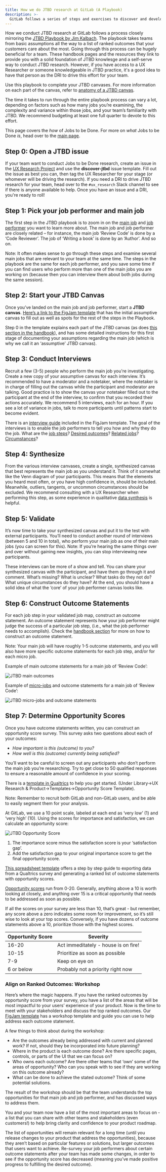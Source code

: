 ```yaml
---
title: How we do JTBD research at GitLab (A Playbook)
description: >-
  GitLab follows a series of steps and exercises to discover and develop job canvases from basic assumptions all the way to validated and ranked outcomes and opportunities.
---
```


How we conduct JTBD research at GitLab follows a process closely mirroring the [JTBD Playbook by Jim Kalbach](https://www.amazon.com/Jobs-Be-Done-Playbook-Organization/dp/1933820683). The playbook takes teams from basic assumptions all the way to a list of ranked outcomes that your customers care about the most. Going through this process can be hugely beneficial for a team. These handbook pages and the resources they link to provide you with a solid foundation of JTBD knowlesge and a self-serve way to conduct JTBD research. However, if you have access to a UX Researcher or someone knowledgeable in JTBD practice, it's a good idea to have that person as the DRI to drive this effort for your team. 

Use this playbook to complete your JTBD canvases. For more information on each part of the canvas, refer to [anatomy of a JTBD canvas](handbook/product/ux/jobs-to-be-done/#anatomy-of-a-jtbd-canvas).  

The time it takes to run through the entire playbook process can vary a lot, depending on factors such as how many jobs you’re examining, the complexity and variance within those jobs, and your team’s familiarity with JTBD. We recommend budgeting at least one full quarter to devote to this effort. 

This page covers the _how_ of Jobs to be Done. For more on _what_ Jobs to be Done _is_, head over to the [main page](handbook/product/ux/jobs-to-be-done/).

## Step 0: Open a JTBD issue

If your team want to conduct Jobs to be Done research, create an issue in the [UX Research Project](https://gitlab.com/gitlab-org/ux-research/-/issues) and use the **discover-jtbd** issue template. Fill out the issue as best you can, then tag the UX Researcher for your stage (or whomever will be driving the research). If you need a DRI to drive JTBD research for your team, head over to the `#ux_research` Slack channel to see if there is anyone available to help. Once you have an issue and a DRI, you're ready to roll!

## Step 1: Pick your job performer and main job

The first step in the JTBD playbook is to zoom in on the [main job](handbook/product/ux/jobs-to-be-done/#main-job-where-do-you-want-to-innovate) and [job performer](handbook/product/ux/jobs-to-be-done/#job-performer-who-do-you-want-to-innovate-for) you want to learn more about. The main job and job performer are closely related – for instance, the main job ‘Review Code’ is done by a ‘Code Reviewer’. The job of ‘Writing a book’ is done by an ‘Author’. And so on. 

Note: It often makes sense to go through these steps and examine several main jobs that are relevant to your team at the same time. The steps in the playbook are the same for each job performer, and you save some time if you can find users who perform more than one of the main jobs you are working on (because then you can interview them about both jobs during the same session). 

## Step 2: Start your JTBD Canvas

Once you’ve landed on the main job and job performer, start a **JTBD canvas**. [Here’s a link to the FigJam template](https://www.figma.com/file/Z4lsAOLH1ANN3pstQFYgSk/Jobs-to-be-done----Playbook-Template?type=whiteboard&node-id=0%3A1&t=oMR9VPNke7aIfCoU-1) that has the initial assumptive canvas to fill out as well as spots for the rest of the steps in the Playbook.

Step 0 in the template explains each part of the JTBD canvas (as does [this section in the handbook](handbook/product/ux/jobs-to-be-done/#anatomy-of-a-jtbd-canvas)), and has some detailed instructions for this first stage of documenting your assumptions regarding the main job (which is why we call it an ‘assumptive’ JTBD canvas). 

## Step 3: Conduct Interviews

Recruit a few (3-5) people who perform the main job you're investigating. Create a new copy of your assumptive canvas for each interview. It’s recommended to have a moderator and a notetaker, where the notetaker is in charge of filling out the canvas while the participant and moderator are talking. Good practice is to show the canvas your notetaker filled out to the participant at the end of the interview, to confirm that you recorded their actions accurately. We recommend 5 interviews, each for an hour. If you see a lot of variance in jobs, talk to more participants until patterns start to become evident.

There is an [interview guide](https://www.figma.com/file/Z4lsAOLH1ANN3pstQFYgSk/Jobs-to-be-done----Playbook-Template?type=whiteboard&node-id=78-2318&t=oMR9VPNke7aIfCoU-4) included in the FigJam template. The goal of the interviews is to enable the job performers to tell you how and why they do the job. What are the [job steps](handbook/product/ux/jobs-to-be-done/#job-steps-how-does-the-job-performer-get-the-job-done)? [Desired outcomes](handbook/product/ux/jobs-to-be-done/#outcomes-how-does-the-job-performer-measure-the-success-of-getting-the-job-done)? [Related jobs](handbook/product/ux/jobs-to-be-done/#related-jobs-what-else-is-the-job-performer-trying-to-get-done)? [Circumstances](handbook/product/ux/jobs-to-be-done/#circumstances-what-are-the-factors-or-condictions-that-make-a-difference-in-how-the-job-gets-done)?

## Step 4: Synthesize

From the various interview canvases, create a single, synthesized canvas that best represents the main job as you understand it. Think of it somewhat like the Venn diagram of your participants. This means that the elements you heard most often, or you have high confidence in, should be included. Meanwhile, outliers, tangents, or uncommon circumstances should be excluded. We recommend consulting with a UX Researcher when performing this step, as some experience in qualitative [data synthesis](https://handbook.gitlab.com/handbook/product/ux/ux-research/analyzing-research-data/) is helpful.

## Step 5: Validate

It’s now time to take your synthesized canvas and put it to the test with external participants. You’ll need to conduct another round of interviews (between 5 and 10 in total), who perform your main job as one of their main jobs (you can screen for this). Note: If you’re hearing the same things over and over without gaining new insights, you can stop interviewing new participants.

These interviews can be more of a show and tell. You can share your synthesized canvas with the participant, and have them go through it and comment. What’s missing? What is unclear? What tasks do they not do? What unique circumstances do they have? At the end, you should have a solid idea of what the ‘core’ of your job performer canvas looks like. <!-- TODO: [add link to interview guide](link) -->

## Step 6: Construct Outcome Statements

For each job step in your validated job map, construct an outcome statement. An outcome statement represents how your job performer might judge the success of a particular job step, (i.e., what the job performer needs to accomplish). Check the [handbook section](handbook/product/ux/jobs-to-be-done/#outcomes-how-does-the-job-performer-measure-the-success-of-getting-the-job-done) for more on how to construct an outcome statement.

Note: Your main job will have roughly 1-5 outcome statements, and you will also have more specific outcome statements for each job step, and/or for each micro job. 

Example of main outcome statements for a main job of ‘Review Code’:

![JTBD main outcomes](JTBD_Outcomes.png)


Example of [micro-jobs](handbook/product/ux/jobs-to-be-done/#micro-jobs) and outcome statements for a main job of ‘Review Code’:

![JTBD micro-jobs and outcome statements](JTBD_MicroJobs_OutcomeStatements.png)

## Step 7: Determine Opportunity Scores

Once you have outcome statements written, you can construct an opportunity score survey. This survey asks two questions about each of your outcomes: 

* _How important is this (outcome) to you?_
* _How well is this (outcome) currently being satisfied?_

You’ll want to be careful to screen out any participants who don’t perform the main job you’re researching. Try to get close to 50 qualified responses to ensure a reasonable amount of confidence in your scoring.

There is a [template in Qualtrics](https://gitlab.eu.qualtrics.com/survey-builder/LS_2l5ektxWK1wFRuC/edit?ContextLibraryID=GR_6ziMa2ooJx4Y6SF) to help you get started. (Under Library->UX Research & Product->Templates->Opportunity Score Template).

Note: Remember to recruit both GitLab and non-GitLab users, and be able to easily segment them for your analysis.

At GitLab, we use a 10 point scale, labeled at each end as ‘very low’ (1) and ‘very high’ (10).
Using the scores for importance and satisfaction, we can calculate an opportunity score:

![JTBD Opportunity Score](JTBD_OpportunityScore.png)

1. The importance score minus the satisfaction score is your ‘satisfaction gap’.
2. Add the satisfaction gap to your original importance score to get the final opportunity score.

[This spreadsheet template](https://docs.google.com/spreadsheets/d/109GZqTYPpOLpHLj-gwV_ldMFwIKa9MaaLPyLJ4kdoQs/edit?usp=sharing) offers a step by step guide to exporting data from a Qualtrics survey and generating a ranked list of outcome statements with opportunity scores.

[Opportunity scores](https://medium.com/uxr-microsoft/what-is-the-opportunity-score-and-how-to-obtain-it-bb81fcbf79b7) run from 0-20. Generally, anything above a 10 is worth looking at closely, and anything over 15 is a critical opportunity that needs to be addressed as soon as possible. 

If all the scores on your survey are less than 10, that’s great - but remember, any score above a zero indicates some room for improvement, so it’s still wise to look at your top scores. Conversely, if you have dozens of outcome statements above a 10, prioritize those with the highest scores. 

| Opportunity Score | Severity | 
| ----- | ----------- | 
| 16-20 | Act immeditately - house is on fire! | 
| 10-15 | Prioritize as soon as possible | 
| 7-9  | Keep on eye on   | 
| 6 or below | Probably not a priority right now | 


### Align on Ranked Outcomes: Workshop

Here’s where the magic happens. If you have the ranked outcomes by opportunity score from your survey, you have a list of the areas that will be most impactful to your users’ experience of your product. Now is the time to meet with your stakeholders and discuss the top ranked outcomes. Our [FigJam template](https://www.figma.com/file/Z4lsAOLH1ANN3pstQFYgSk/Jobs-to-be-done----Playbook-Template?type=whiteboard&node-id=0%3A1&t=qrubQYZLbPWYJjN3-1) has a workshop template and guide you can use to help address each outcome statement.

A few things to think about during the workshop:

- Are the outcomes already being addressed with current and planned work? If not, should they be incorporated into future planning?
- Where in the product is each outcome done? Are there specific pages, controls, or parts of the UI that we can focus on?
- Who owns each outcome? Are there other teams that ‘own’ some of the areas of opportunity? Who can you speak with to see if they are working on this outcome already?
- What can be done to achieve the stated outcome? Think of some potential solutions.

The result of the workshop should be that the team understands the top opportunities for that main job and job performer, and has discussed ways to address them. 

You and your team now have a list of the most important areas to focus on - a list that you can share with other teams and stakeholders (even customers!) to help bring clarity and confidence to your product roadmap. 

The list of opportunities will remain relevant for a long time (until you release changes to your product that address the opportunities), because they aren’t based on particular features or solutions, but larger outcomes that users want to achieve. Re-survey your job performers about certain outcome statements after your team has made some changes, in order to see if the opportunity score has decreased (meaning you’ve made positive progress to fulfilling the desired outcome).

<!-- TODO: Connect to UX Themes (in a future MR)>